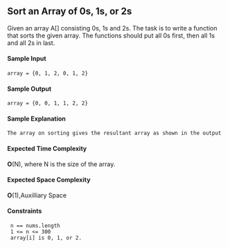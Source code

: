 ## **Sort an Array of 0s, 1s, or 2s**

Given an array A[] consisting 0s, 1s and 2s. The task is to write a function that sorts the given array. The functions should put all 0s first, then all 1s and all 2s in last.



#### **Sample Input**
	array = {0, 1, 2, 0, 1, 2}

	

#### **Sample Output**
	array = {0, 0, 1, 1, 2, 2}

#### **Sample Explanation**
	The array on sorting gives the resultant array as shown in the output  

#### **Expected Time Complexity**
__O__(N), where N is the size of the array.
#### **Expected Space Complexity**
__O__(1),Auxilliary Space  

#### **Constraints**
	 n == nums.length
	 1 <= n <= 300
	 array[i] is 0, 1, or 2.

